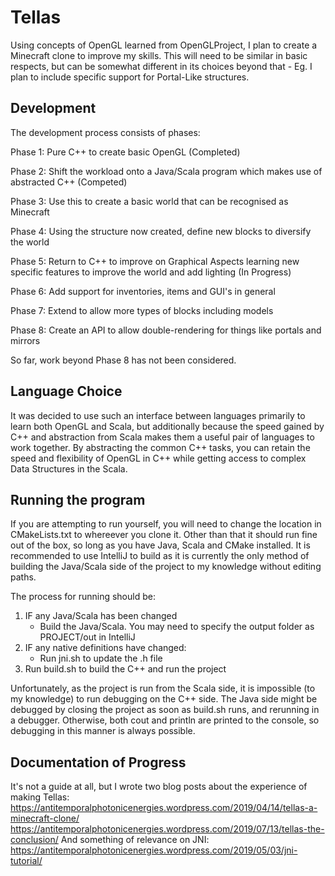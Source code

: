 # Tellas
Using concepts of OpenGL learned from OpenGLProject, I plan to create a Minecraft clone to improve my skills. This will need to be similar in basic respects, but can be somewhat different in its choices beyond that - Eg. I plan to include specific support for Portal-Like structures.

## Development
The development process consists of phases:

Phase 1: Pure C++ to create basic OpenGL (Completed)

Phase 2: Shift the workload onto a Java/Scala program which makes use of abstracted C++ (Competed)

Phase 3: Use this to create a basic world that can be recognised as Minecraft

Phase 4: Using the structure now created, define new blocks to diversify the world

Phase 5: Return to C++ to improve on Graphical Aspects learning new specific features to improve the world and add lighting (In Progress)

Phase 6: Add support for inventories, items and GUI's in general

Phase 7: Extend to allow more types of blocks including models

Phase 8: Create an API to allow double-rendering for things like portals and mirrors

So far, work beyond Phase 8 has not been considered.

## Language Choice
It was decided to use such an interface between languages primarily to learn both OpenGL and Scala, but additionally because the speed gained by C++ and abstraction from Scala makes them a useful pair of languages to work together. By abstracting the common C++ tasks, you can retain the speed and flexibility of OpenGL in C++ while getting access to complex Data Structures in the Scala.

## Running the program
If you are attempting to run yourself, you will need to change the location in CMakeLists.txt to whereever you clone it. Other than that it should run fine out of the box, so long as you have Java, Scala and CMake installed. It is recommended to use IntelliJ to build as it is currently the only method of building the Java/Scala side of the project to my knowledge without editing paths.

The process for running should be:
1) IF any Java/Scala has been changed
   - Build the Java/Scala. You may need to specify the output folder as PROJECT/out in IntelliJ
2) IF any native definitions have changed:
   - Run jni.sh to update the .h file
3) Run build.sh to build the C++ and run the project

Unfortunately, as the project is run from the Scala side, it is impossible (to my knowledge) to run debugging on the C++ side. The Java side might be debugged by closing the project as soon as build.sh runs, and rerunning in a debugger. Otherwise, both cout and println are printed to the console, so debugging in this manner is always possible.

## Documentation of Progress
It's not a guide at all, but I wrote two blog posts about the experience of making Tellas:
https://antitemporalphotonicenergies.wordpress.com/2019/04/14/tellas-a-minecraft-clone/
https://antitemporalphotonicenergies.wordpress.com/2019/07/13/tellas-the-conclusion/
And something of relevance on JNI:
https://antitemporalphotonicenergies.wordpress.com/2019/05/03/jni-tutorial/

